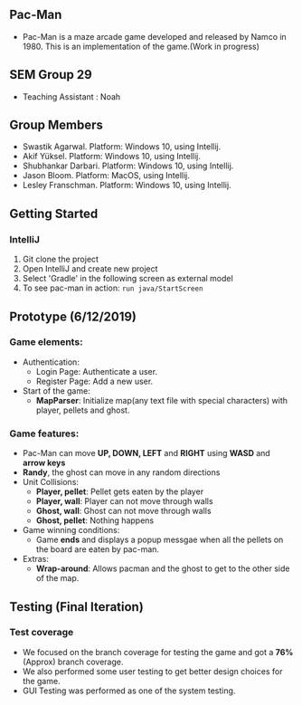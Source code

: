 ## Pac-Man 

- Pac-Man is a maze arcade game developed and released by Namco in 1980. 
 This is an implementation of the game.(Work in progress)

## SEM Group 29

- Teaching Assistant : Noah

## Group Members
 
* Swastik Agarwal. Platform: Windows 10, using Intellij.
* Akif Yüksel. Platform: Windows 10, using Intellij.
* Shubhankar Darbari. Platform: Windows 10, using Intellij.
* Jason Bloom. Platform: MacOS, using Intellij.
* Lesley Franschman. Platform: Windows 10, using Intellij.

## Getting Started

### IntelliJ
1. Git clone the project
2. Open IntelliJ and create new project
3. Select 'Gradle' in the following screen as external model
4. To see pac-man in action: `run java/StartScreen`

## Prototype (6/12/2019)

### Game elements:
- Authentication:
    - Login Page: Authenticate a user.
    - Register Page: Add a new user.
- Start of the game:
    - **MapParser**: Initialize map(any text file with special characters) with player, pellets and ghost.

### Game features:
- Pac-Man can move **UP, DOWN, LEFT** and **RIGHT** using **WASD** and **arrow keys**
- **Randy**, the ghost can move in any random directions
- Unit Collisions:
    - **Player, pellet**: Pellet gets eaten by the player
    - **Player, wall**: Player can not move through walls
    - **Ghost, wall**: Ghost can not move through walls
    - **Ghost, pellet**: Nothing happens
- Game winning conditions:
    - Game **ends** and displays a popup messgae when all the pellets on the board are eaten by pac-man.
- Extras:
    - **Wrap-around**: Allows pacman and the ghost to get to the other side of the map.

## Testing (Final Iteration)

### Test coverage
- We focused on the branch coverage for testing the game and got a **76%** (Approx) branch coverage.
- We also performed some user testing to get better design choices for the game.
- GUI Testing was performed as one of the system testing.
 
